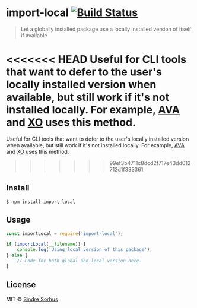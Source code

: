 # import-local [![Build Status](https://travis-ci.org/sindresorhus/import-local.svg?branch=master)](https://travis-ci.org/sindresorhus/import-local)

> Let a globally installed package use a locally installed version of itself if available

<<<<<<< HEAD
Useful for CLI tools that want to defer to the user's locally installed version when available, but still work if it's not installed locally. For example, [AVA](http://ava.li) and [XO](https://github.com/xojs/xo) uses this method.
=======
Useful for CLI tools that want to defer to the user's locally installed version when available, but still work if it's not installed locally. For example, [AVA](http://ava.li) and [XO](https://github.com/sindresorhus/xo) uses this method.
>>>>>>> 99ef3b4711c8dcd2f717e43dd012712d1f333361


## Install

```
$ npm install import-local
```


## Usage

```js
const importLocal = require('import-local');

if (importLocal(__filename)) {
	console.log('Using local version of this package');
} else {
	// Code for both global and local version here…
}
```


## License

MIT © [Sindre Sorhus](https://sindresorhus.com)
